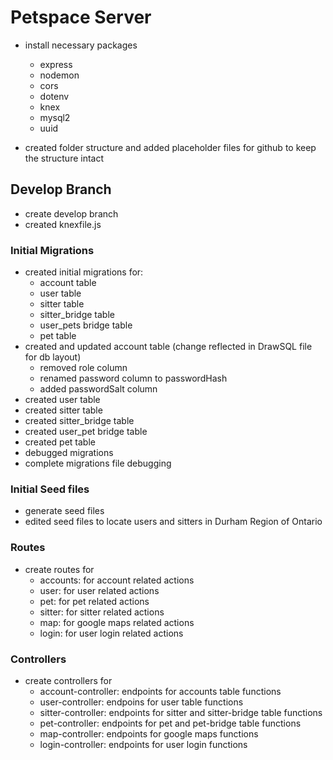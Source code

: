 # Petspace Server

- install necessary packages

  - express
  - nodemon
  - cors
  - dotenv
  - knex
  - mysql2
  - uuid

- created folder structure and added placeholder files for github to keep the structure intact

## Develop Branch

- create develop branch
- created knexfile.js

### Initial Migrations

- created initial migrations for:
  - account table
  - user table
  - sitter table
  - sitter_bridge table
  - user_pets bridge table
  - pet table
- created and updated account table (change reflected in DrawSQL file for db layout)
  - removed role column
  - renamed password column to passwordHash
  - added passwordSalt column
- created user table
- created sitter table
- created sitter_bridge table
- created user_pet bridge table
- created pet table
- debugged migrations
- complete migrations file debugging

### Initial Seed files

- generate seed files
- edited seed files to locate users and sitters in Durham Region of Ontario

### Routes

- create routes for
  - accounts: for account related actions
  - user: for user related actions
  - pet: for pet related actions
  - sitter: for sitter related actions
  - map: for google maps related actions
  - login: for user login related actions

### Controllers

- create controllers for
  - account-controller: endpoints for accounts table functions
  - user-controller: endpoins for user table functions
  - sitter-controller: endpoints for sitter and sitter-bridge table functions
  - pet-controller: endpoints for pet and pet-bridge table functions
  - map-controller: endpoints for google maps functions
  - login-controller: endpoints for user login functions
